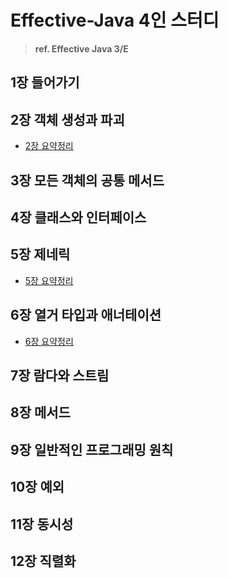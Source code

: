 # Effective-Java 4인 스터디

> __ref. Effective Java 3/E__

## 1장 들어가기

## 2장 객체 생성과 파괴

- [2장 요약정리](./2장_객체생성과_파괴.md)

## 3장 모든 객체의 공통 메서드

## 4장 클래스와 인터페이스

## 5장 제네릭

- [5장 요약정리](./5장_제네릭.md)

## 6장 열거 타입과 애너테이션

- [6장 요약정리](./6장_열거_타입과_애너테이션.md)

## 7장 람다와 스트림

## 8장 메서드

## 9장 일반적인 프로그래밍 원칙

## 10장 예외

## 11장 동시성

## 12장 직렬화
